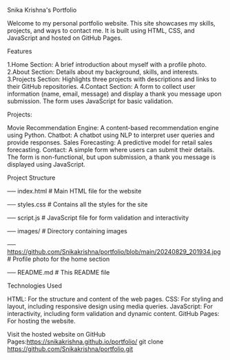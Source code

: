 Snika Krishna's Portfolio

Welcome to my personal portfolio website. This site showcases my skills, projects, and ways to contact me. It is built using HTML, CSS, and JavaScript and hosted on GitHub Pages.

Features

1.Home Section: A brief introduction about myself with a profile photo.
2.About Section: Details about my background, skills, and interests.
3.Projects Section: Highlights three projects with descriptions and links to their GitHub repositories.
4.Contact Section: A form to collect user information (name, email, message) and display a thank you message upon submission. The form uses JavaScript for basic validation.

Projects:

Movie Recommendation Engine: A content-based recommendation engine using Python.
Chatbot: A chatbot using NLP to interpret user queries and provide responses.
Sales Forecasting: A predictive model for retail sales forecasting.
Contact: A simple form where users can submit their details. The form is non-functional, but upon submission, a thank you message is displayed using JavaScript.

Project Structure

── index.html # Main HTML file for the website

── styles.css # Contains all the styles for the site

── script.js # JavaScript file for form validation and interactivity

── images/   # Directory containing images

── https://github.com/Snikakrishna/portfolio/blob/main/20240829_201934.jpg # Profile photo for the home section

── README.md  # This README file

Technologies Used

HTML: For the structure and content of the web pages.
CSS: For styling and layout, including responsive design using media queries.
JavaScript: For interactivity, including form validation and dynamic content.
GitHub Pages: For hosting the website.

Visit the hosted website on GitHub Pages:https://snikakrishna.github.io/portfolio/
git clone https://github.com/Snikakrishna/portfolio.git

